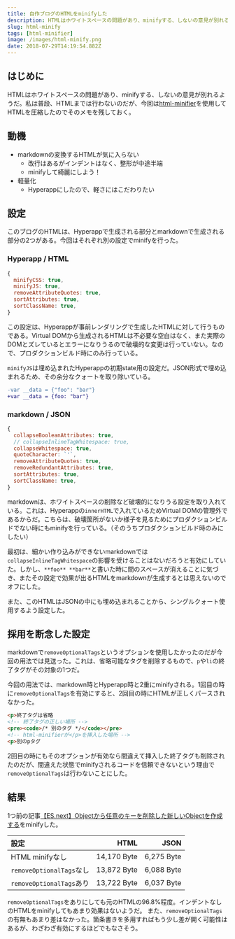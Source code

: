 ```yaml
---
title: 自作ブログのHTMLをminifyした
description: HTMLはホワイトスペースの問題があり、minifyする、しないの意見が別れるようだ。私は普段、HTMLまでは行わないのだが、今回はhtml-minifierを使用してHTMLを圧縮したのでそのメモを残しておく。
slug: html-minify
tags: [html-minifier]
image: /images/html-minify.png
date: 2018-07-29T14:19:54.882Z
---
```


## はじめに

HTMLはホワイトスペースの問題があり、minifyする、しないの意見が別れるようだ。私は普段、HTMLまでは行わないのだが、今回は[html-minifier][html-minifier]を使用してHTMLを圧縮したのでそのメモを残しておく。


## 動機

- markdownの変換するHTMLが気に入らない
  - 改行はあるがインデントはなく、整形が中途半端
  - minifyして綺麗にしよう！
- 軽量化
  - Hyperappにしたので、軽さにはこだわりたい


## 設定

このブログのHTMLは、Hyperappで生成される部分とmarkdownで生成される部分の2つがある。今回はそれぞれ別の設定でminifyを行った。

### Hyperapp / HTML

```js
{
  minifyCSS: true,
  minifyJS: true,
  removeAttributeQuotes: true,
  sortAttributes: true,
  sortClassName: true,
}
```

この設定は、Hyperappが事前レンダリングで生成したHTMLに対して行うものである。Virtual DOMから生成されるHTMLは不必要な空白はなく、また実際のDOMとズレているとエラーになりうるので破壊的な変更は行っていない。なので、プロダクションビルド時にのみ行っている。

`minifyJS`は埋め込まれたHyperappの初期state用の設定だ。JSON形式で埋め込まれるため、その余分なクォートを取り除いている。

```diff
-var __data = {"foo": "bar"}
+var __data = {foo: "bar"}
```


### markdown / JSON

```js
{
  collapseBooleanAttributes: true,
  // collapseInlineTagWhitespace: true,
  collapseWhitespace: true,
  quoteCharacter: `'`,
  removeAttributeQuotes: true,
  removeRedundantAttributes: true,
  sortAttributes: true,
  sortClassName: true,
}
```

markdownは、ホワイトスペースの削除など破壊的になりうる設定を取り入れている。これは、Hyperappの`innerHTML`で入れているためVirtual DOMの管理外であるからだ。こちらは、破壊箇所がないか様子を見るためにプロダクションビルドでない時にもminifyを行っている。（そのうちプロダクションビルド時のみにしたい）

最初は、細かい作り込みができないmarkdownでは`collapseInlineTagWhitespace`の影響を受けることはないだろうと有効にしていた。しかし、`**foo** **bar**`と書いた時に間のスペースが消えることに気づき、またその設定で効果が出るHTMLをmarkdownが生成するとは思えないのでオフにした。

また、このHTMLはJSONの中にも埋め込まれることから、シングルクォート使用するよう設定した。


## 採用を断念した設定

markdownで`removeOptionalTags`というオプションを使用したかったのだが今回の用法では見送った。これは、省略可能なタグを削除するもので、`p`や`li`の終了タグがその対象の1つだ。

今回の用法では、markdown時とHyperapp時と2重にminifyされる。1回目の時に`removeOptionalTags`を有効にすると、2回目の時にHTMLが正しくパースされなかった。

```html
<p>終了タグは省略
<!-- 終了タグの正しい場所 -->
<pre><code>/* 別のタグ */</code></pre>
<!-- html-minifierが</p>を挿入した場所 -->
<p>別のpタグ
```

2回目の時にもそのオプションが有効なら間違えて挿入した終了タグも削除されたのだが、間違えた状態でminifyされるコードを信頼できないという理由で`removeOptionalTags`は行わないことにした。


## 結果

1つ前の記事[【ES.next】Objectから任意のキーを削除した新しいObjectを作成する][remove-object-key]をminifyした。

| 設定                     | HTML        | JSON       |
| :---------------------- | ----------: | ---------: |
| HTML minifyなし          | 14,170 Byte | 6,275 Byte |
| `removeOptionalTags`なし | 13,872 Byte | 6,088 Byte |
| `removeOptionalTags`あり | 13,722 Byte | 6,037 Byte |

`removeOptionalTags`をありにしても元のHTMLの96.8%程度。インデントなしのHTMLをminifyしてもあまり効果はないようだ。
また、`removeOptionalTags`の有無もあまり差はなかった。箇条書きを多用すればもう少し差が開く可能性はあるが、わざわざ有効にするほどでもなさそう。

<!-- link -->
[html-minifier]: https://github.com/kangax/html-minifier
[remove-object-key]: /blog/remove-object-key/
